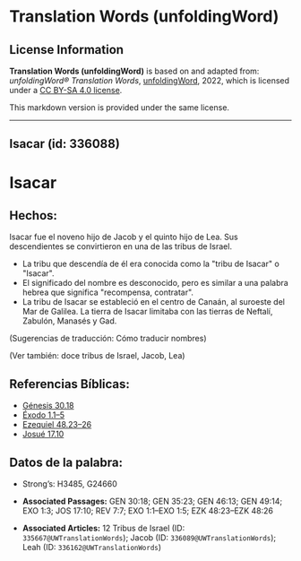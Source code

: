 # Translation Words (unfoldingWord)

## License Information

**Translation Words (unfoldingWord)** is based on and adapted from: _unfoldingWord® Translation Words_, [unfoldingWord](https://unfoldingword.org/utw), 2022, which is licensed under a [CC BY-SA 4.0 license](https://creativecommons.org/licenses/by-sa/4.0/legalcode.en).

This markdown version is provided under the same license.



--------------------------------

## Isacar (id: 336088)

Isacar
======

Hechos:
-------

Isacar fue el noveno hijo de Jacob y el quinto hijo de Lea. Sus descendientes se convirtieron en una de las tribus de Israel.

* La tribu que descendía de él era conocida como la "tribu de Isacar" o "Isacar".
* El significado del nombre es desconocido, pero es similar a una palabra hebrea que significa "recompensa, contratar".
* La tribu de Isacar se estableció en el centro de Canaán, al suroeste del Mar de Galilea. La tierra de Isacar limitaba con las tierras de Neftalí, Zabulón, Manasés y Gad.

(Sugerencias de traducción: Cómo traducir nombres)

(Ver también: doce tribus de Israel, Jacob, Lea)

Referencias Bíblicas:
---------------------

* [Génesis 30\.18](https://ref.ly/Gen30:18)
* [Éxodo 1\.1–5](https://ref.ly/Exod1:1-Exod1:5)
* [Ezequiel 48\.23–26](https://ref.ly/Ezek48:23-Ezek48:26)
* [Josué 17\.10](https://ref.ly/Josh17:10)

Datos de la palabra:
--------------------

* Strong’s: H3485, G24660

* **Associated Passages:** GEN 30:18; GEN 35:23; GEN 46:13; GEN 49:14; EXO 1:3; JOS 17:10; REV 7:7; EXO 1:1–EXO 1:5; EZK 48:23–EZK 48:26
* **Associated Articles:** 12 Tribus de Israel (ID: `335667@UWTranslationWords`); Jacob (ID: `336089@UWTranslationWords`); Leah (ID: `336162@UWTranslationWords`)


